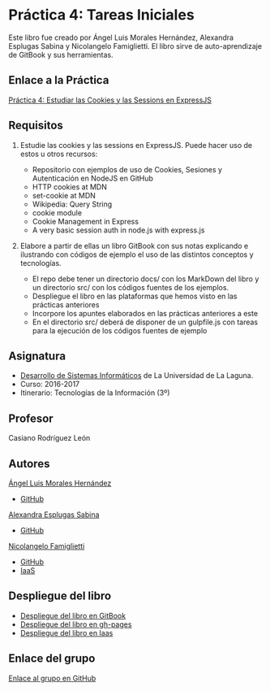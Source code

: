 # Práctica 4: Tareas Iniciales

Este libro fue creado por Ángel Luis Morales Hernández, Alexandra Esplugas Sabina y Nicolangelo Famiglietti.
El libro sirve de auto-aprendizaje de GitBook y sus herramientas.

## Enlace a la Práctica
[Práctica 4: Estudiar las Cookies y las Sessions en ExpressJS](https://casianorodriguezleon.gitbooks.io/ull-esit-1617/content/practicas/practicalearningcookies.html)

## Requisitos
1. Estudie las cookies y las sessions en ExpressJS. Puede hacer uso de estos u otros recursos:

    * Repositorio con ejemplos de uso de Cookies, Sesiones y Autenticación en NodeJS en GitHub
    * HTTP cookies at MDN
    * set-cookie at MDN
    * Wikipedia: Query String
    * cookie module
    * Cookie Management in Express
    * A very basic session auth in node.js with express.js

2. Elabore a partir de ellas un libro GitBook con sus notas explicando e ilustrando con códigos de ejemplo el uso de las distintos conceptos y tecnologías.

    * El repo debe tener un directorio docs/ con los MarkDown del libro y un directorio src/ con los códigos fuentes de los ejemplos.
    * Despliegue el libro en las plataformas que hemos visto en las prácticas anteriores
    * Incorpore los apuntes elaborados en las prácticas anteriores a este
    * En el directorio src/ deberá de disponer de un gulpfile.js con tareas para la ejecución de los códigos fuentes de ejemplo


 
## Asignatura
* [Desarrollo de Sistemas Informáticos](https://campusvirtual.ull.es/1617/course/view.php?id=1136) de La Universidad de La Laguna.
* Curso: 2016-2017
* Itinerario: Tecnologías de la Información \(3º\)

## Profesor
Casiano Rodríguez León

## Autores
[Ángel Luis Morales Hernández](https://alu0100888157.github.io)
* [GitHub](https://github.com/alu0100888157)

[Alexandra Esplugas Sabina](https://alu0100762006.github.io)
* [GitHub](https://github.com/alu0100762006)

[Nicolangelo Famiglietti](https://alu0100912005.github.io)
* [GitHub](https://github.com/alu0100912005)
* [IaaS](http://10.6.128.226:8081/)

## Despliegue del libro
* [Despliegue del libro en GitBook](https://alexandra_esplugas.gitbooks.io/practica-4-cookies/content/)
* [Despliegue del libro en gh-pages](https://ull-esit-dsi-1617.github.io/estudiar-cookies-y-sessions-en-expressjs-angel-alexandra-nicolangelo-p4-35l2/)
* [Despliegue del libro en Iaas](http://10.6.128.52:8080/)

## Enlace del grupo
[Enlace al grupo en GitHub](https://github.com/ULL-ESIT-DSI-1617/estudiar-cookies-y-sessions-en-expressjs-angel-alexandra-nicolangelo-p4-35l2)



